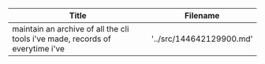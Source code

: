 
 Title                                                                            |  Filename
--------------------------------------------------------------------------------- | --------------------------
 maintain an archive of all the cli tools i've made, records of everytime i've    |  '../src/144642129900.md'
